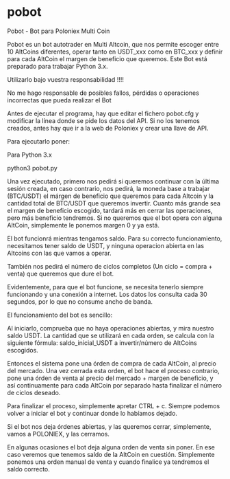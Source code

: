 # pobot
Pobot - Bot para Poloniex Multi Coin 

Pobot es un bot autotrader en Multi Altcoin, que nos permite escoger entre 10 AltCoins diferentes, operar tanto en USDT_xxx como en BTC_xxx y definir para cada AltCoin el margen de beneficio que queremos. Este Bot está preparado para trabajar Python 3.x.

Utilizarlo bajo vuestra responsabilidad !!!!

No me hago responsable de posibles fallos, pérdidas o operaciones incorrectas que pueda realizar el Bot

Antes de ejecutar el programa, hay que editar el fichero pobot.cfg y modificar la línea donde se pide los datos del API. Si no los tenemos creados, antes hay que ir a la web de Poloniex y crear una llave de API.

Para ejecutarlo poner:

Para Python 3.x

python3 pobot.py

Una vez ejecutado, primero nos pedirá si queremos continuar con la última sesión creada, en caso contrario, nos pedirá, la moneda base a trabajar (BTC/USDT) el márgen de beneficio que queremos para cada Altcoin y la cantidad total de BTC/USDT que queremos invertir. Cuanto más grande sea el margen de beneficio escogido, tardará más en cerrar las operaciones, pero más beneficio tendremos. Si no queremos que el bot opera con alguna AltCoin, simplemente le ponemos margen 0 y ya está.

El bot funcionrá mientras tengamos saldo. Para su correcto funcionamiento, necesitamos tener saldo de USDT, y ninguna operacion abierta en las Altcoins con las que vamos a operar.

También nos pedirá el número de ciclos completos (Un ciclo = compra + venta) que queremos que dure el bot.

Evidentemente, para que el bot funcione, se necesita tenerlo siempre funcionando y una conexión a internet. Los datos los consulta cada 30 segundos, por lo que no consume ancho de banda.

El funcionamiento del bot es sencillo:

Al iniciarlo, comprueba que no haya operaciones abiertas, y mira nuestro saldo USDT. La cantidad que se utilizará en cada orden, se calcula con la siguiente fórmula: saldo_inicial_USDT a invertir/número de AltCoins escogidos.

Entonces el sistema pone una órden de compra de cada AltCoin, al precio del mercado. Una vez cerrada esta orden, el bot hace el proceso contrario, pone una órden de venta al precio del mercado + margen de beneficio, y así continuamente para cada AltCoin por separado hasta finalizar el número de ciclos deseado.

Para finalizar el proceso, simplemente apretar CTRL + c. Siempre podemos volver a iniciar el bot y continuar donde lo habíamos dejado.

Si el bot nos deja órdenes abiertas, y las queremos cerrar, simplemente, vamos a POLONIEX, y las cerramos.

En algunas ocasiones el bot deja alguna orden de venta sin poner. En ese caso veremos que tenemos saldo de la AltCoin en cuestión. Simplemente ponemos una orden manual de venta y cuando finalice ya tendremos el saldo correcto.
